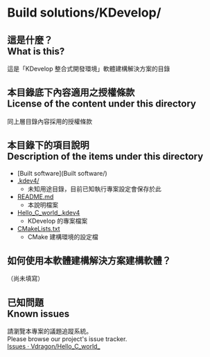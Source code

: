 # Build solutions/KDevelop/
## 這是什麼？<br />What is this?
這是「KDevelop 整合式開發環境」軟體建構解決方案的目錄

## 本目錄底下內容適用之授權條款<br />License of the content under this directory
同上層目錄內容採用的授權條款

## 本目錄下的項目說明<br />Description of the items under this directory
* [Built software](Built software/)
* [.kdev4/](.kdev4/)
	* 未知用途目錄，目前已知執行專案設定會保存於此
* [README.md](README.md)
	* 本說明檔案
* [Hello_C_world_.kdev4](Hello_C_world_.kdev4)
	* KDevelop 的專案檔案
* [CMakeLists.txt](CMakeLists.txt)
	* CMake 建構環境的設定檔

## 如何使用本軟體建構解決方案建構軟體？
（尚未填寫）

## 已知問題<br />Known issues
請瀏覽本專案的議題追蹤系統。  
Please browse our project's issue tracker.  
[Issues · Vdragon/Hello_C_world_](https://github.com/Vdragon/Hello_C_world_/issues)